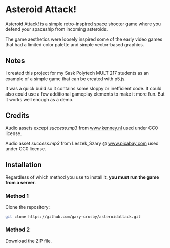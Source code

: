 # Asteroid Attack!

Asteroid Attack! is a simple retro-inspired space shooter game where you defend your spaceship from incoming asteroids.

The game aesthetics were loosely inspired some of the early video games that had a limited color palette and simple vector-based graphics.

## Notes

I created this project for my Sask Polytech MULT 217 students as an example of a simple game that can be created with p5.js.

It was a quick build so it contains some sloppy or inefficient code. It could also could use a few additional gameplay elements to make it more fun. But it works well enough as a demo.


## Credits

Audio assets except _success.mp3_ from www.kenney.nl used under CC0 license.

Audio asset _success.mp3_ from Leszek_Szary @ www.pixabay.com used under CC0 license.


## Installation

Regardless of which method you use to install it, **you must run the game from a server**.

### Method 1
Clone the repository:
   ```bash
   git clone https://github.com/gary-crosby/asteroidattack.git
```
   
### Method 2
Download the ZIP file.
